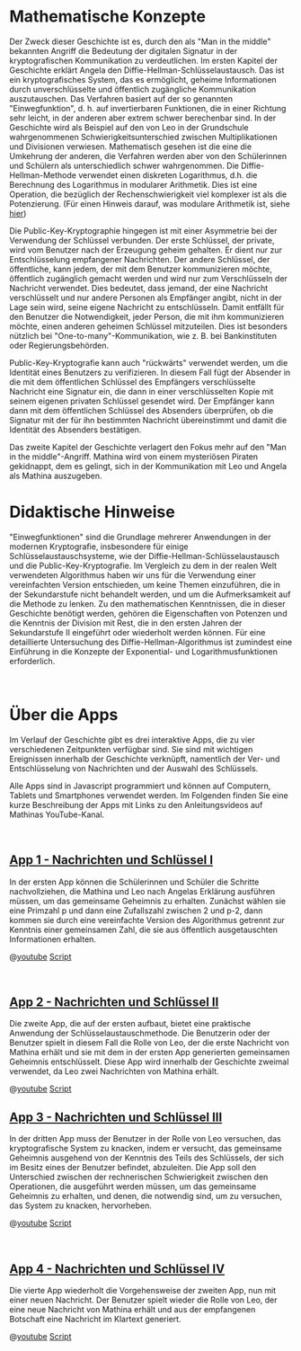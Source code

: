 # Mathematische Konzepte
Der Zweck dieser Geschichte ist es, durch den als "Man in the middle" bekannten Angriff die Bedeutung der digitalen Signatur in der kryptografischen Kommunikation zu verdeutlichen. Im ersten Kapitel der Geschichte erklärt Angela den Diffie-Hellman-Schlüsselaustausch. Das ist ein kryptografisches System, das es ermöglicht, geheime Informationen durch unverschlüsselte und öffentlich zugängliche Kommunikation auszutauschen.
Das Verfahren basiert auf der so genannten "Einwegfunktion", d. h. auf invertierbaren Funktionen, die in einer Richtung sehr leicht, in der anderen aber extrem schwer berechenbar sind. In der Geschichte wird als Beispiel auf den von Leo in der Grundschule wahrgenommenen Schwierigkeitsunterschied zwischen Multiplikationen und Divisionen verwiesen. Mathematisch gesehen ist die eine die Umkehrung der anderen, die Verfahren werden aber von den Schülerinnen und Schülern als unterschiedlich schwer wahrgenommen.
Die Diffie-Hellman-Methode verwendet einen diskreten Logarithmus, d.h. die Berechnung des Logarithmus in modularer Arithmetik. Dies ist eine Operation, die bezüglich der Rechenschwierigkeit viel komplexer ist als die Potenzierung. (Für einen Hinweis darauf, was modulare Arithmetik ist, siehe [hier]($HUB_URL/story/the-lost-treasure/))

Die Public-Key-Kryptographie hingegen ist mit einer Asymmetrie bei der Verwendung der Schlüssel verbunden. Der erste Schlüssel, der private, wird vom Benutzer nach der Erzeugung geheim gehalten. Er dient nur zur Entschlüsselung empfangener Nachrichten. Der andere Schlüssel, der öffentliche, kann jedem, der mit dem Benutzer kommunizieren möchte, öffentlich zugänglich gemacht werden und wird nur zum Verschlüsseln der Nachricht verwendet. Dies bedeutet, dass jemand, der eine Nachricht verschlüsselt und nur andere Personen als Empfänger angibt, nicht in der Lage sein wird, seine eigene Nachricht zu entschlüsseln. Damit entfällt für den Benutzer die Notwendigkeit, jeder Person, die mit ihm kommunizieren möchte, einen anderen geheimen Schlüssel mitzuteilen. Dies ist besonders nützlich bei "One-to-many"-Kommunikation, wie z. B. bei Bankinstituten oder Regierungsbehörden.

Public-Key-Kryptografie kann auch "rückwärts" verwendet werden, um die Identität eines Benutzers zu verifizieren. In diesem Fall fügt der Absender in die mit dem öffentlichen Schlüssel des Empfängers verschlüsselte Nachricht eine Signatur ein, die dann in einer verschlüsselten Kopie mit seinem eigenen privaten Schlüssel gesendet wird. Der Empfänger kann dann mit dem öffentlichen Schlüssel des Absenders überprüfen, ob die Signatur mit der für ihn bestimmten Nachricht übereinstimmt und damit die Identität des Absenders bestätigen.

Das zweite Kapitel der Geschichte verlagert den Fokus mehr auf den "Man in the middle"-Angriff. Mathina wird von einem mysteriösen Piraten gekidnappt, dem es gelingt, sich in der Kommunikation mit Leo und Angela als Mathina auszugeben.

# Didaktische Hinweise

"Einwegfunktionen" sind die Grundlage mehrerer Anwendungen in der modernen Kryptografie, insbesondere für einige Schlüsselaustauschsysteme, wie der Diffie-Hellman-Schlüsselaustausch und die Public-Key-Kryptografie. Im Vergleich zu dem in der realen Welt verwendeten Algorithmus haben wir uns für die Verwendung einer vereinfachten Version entschieden, um keine Themen einzuführen, die in der Sekundarstufe nicht behandelt werden, und um die Aufmerksamkeit auf die Methode zu lenken. Zu den mathematischen Kenntnissen, die in dieser Geschichte benötigt werden, gehören die Eigenschaften von Potenzen und die Kenntnis der Division mit Rest, die in den ersten Jahren der Sekundarstufe II eingeführt oder wiederholt werden können. Für eine detaillierte Untersuchung des Diffie-Hellman-Algorithmus ist zumindest eine Einführung in die Konzepte der Exponential- und Logarithmusfunktionen erforderlich. 

&nbsp;

# Über die Apps

Im Verlauf der Geschichte gibt es drei interaktive Apps, die zu vier verschiedenen Zeitpunkten verfügbar sind. Sie sind mit wichtigen Ereignissen innerhalb der Geschichte verknüpft, namentlich der Ver- und Entschlüsselung von Nachrichten und der Auswahl des Schlüssels.

Alle Apps sind in Javascript programmiert und können auf Computern, Tablets und Smartphones verwendet werden. Im Folgenden finden Sie eine kurze Beschreibung der Apps mit Links zu den Anleitungsvideos auf Mathinas YouTube-Kanal. 

&nbsp;

## [App 1 - Nachrichten und Schlüssel I]($HUB_URL/story/the-man-in-the-middle/?actionLink=app1)

In der ersten App können die Schülerinnen und Schüler die Schritte nachvollziehen, die Mathina und Leo nach Angelas Erklärung ausführen müssen, um das gemeinsame Geheimnis zu erhalten. Zunächst wählen sie eine Primzahl p und dann eine Zufallszahl zwischen 2 und p-2, dann kommen sie durch eine vereinfachte Version des Algorithmus getrennt zur Kenntnis einer gemeinsamen Zahl, die sie aus öffentlich ausgetauschten Informationen erhalten. 

@[youtube](LCwYk0WbgT8?_align-center_)
[Script](/stories/bucca-4/transcripts/Script4.pdf)

&nbsp;

## [App 2 - Nachrichten und Schlüssel II]($HUB_URL/story/the-man-in-the-middle/?actionLink=app2)

Die zweite App, die auf der ersten aufbaut, bietet eine praktische Anwendung der Schlüsselaustauschmethode. Die Benutzerin oder der Benutzer spielt in diesem Fall die Rolle von Leo, der die erste Nachricht von Mathina erhält und sie mit dem in der ersten App generierten gemeinsamen Geheimnis entschlüsselt. Diese App wird innerhalb der Geschichte zweimal verwendet, da Leo zwei Nachrichten von Mathina erhält. 

@[youtube](OUW1rex3DJA?_align-center_)
[Script](/stories/bucca-4/transcripts/Script4.pdf)
&nbsp;

## [App 3 - Nachrichten und Schlüssel III]($HUB_URL/story/the-man-in-the-middle/?actionLink=app3)

In der dritten App muss der Benutzer in der Rolle von Leo versuchen, das kryptografische System zu knacken, indem er versucht, das gemeinsame Geheimnis ausgehend von der Kenntnis des Teils des Schlüssels, der sich im Besitz eines der Benutzer befindet, abzuleiten. Die App soll den Unterschied zwischen der rechnerischen Schwierigkeit zwischen den Operationen, die ausgeführt werden müssen, um das gemeinsame Geheimnis zu erhalten, und denen, die notwendig sind, um zu versuchen, das System zu knacken, hervorheben. 

@[youtube](ylf8uX4wdpo?_align-center_)
[Script](/stories/bucca-4/transcripts/Script4.pdf)

&nbsp;

## [App 4 - Nachrichten und Schlüssel IV]($HUB_URL/story/the-man-in-the-middle/?actionLink=app4)

Die vierte App wiederholt die Vorgehensweise der zweiten App, nun mit einer neuen Nachricht. Der Benutzer spielt wieder die Rolle von Leo, der eine neue Nachricht von Mathina erhält und aus der empfangenen Botschaft eine Nachricht im Klartext generiert.

@[youtube](OUW1rex3DJA?_align-center_)
[Script](/stories/bucca-4/transcripts/Script4.pdf)

&nbsp;
